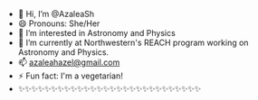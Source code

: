 - 👋 Hi, I’m @AzaleaSh
- 😄 Pronouns: She/Her
- 👀 I’m interested in Astronomy and Physics
- 🌱 I’m currently at Northwestern's REACH program working on Astronomy and Physics.
- 📫 azaleahazel@gmail.com
- ⚡ Fun fact: I'm a vegetarian!
- ✨✨✨✨✨✨✨✨✨✨✨✨✨✨✨✨✨✨✨✨✨✨✨✨✨✨✨✨
